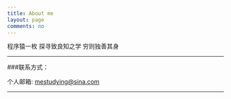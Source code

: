 ```yaml
---
title: About me
layout: page
comments: no
---
```


程序猿一枚
探寻致良知之学
穷则独善其身

----

###联系方式：        

个人邮箱: [mestudying@sina.com](mailto:mestudying@sina.com)     

----

